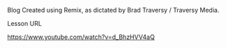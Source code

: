 Blog Created using Remix, as dictated by Brad Traversy / Traversy Media.

Lesson URL

https://www.youtube.com/watch?v=d_BhzHVV4aQ
